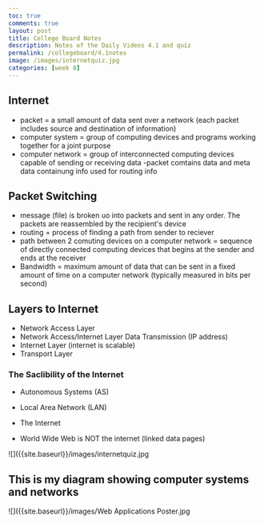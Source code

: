 ```yaml
---
toc: true
comments: true
layout: post
title: College Board Notes
description: Notes of the Daily Videos 4.1 and quiz
permalink: /collegeboard/4.1notes
image: /images/internetquiz.jpg
categories: [week 8]
---
```


## Internet
- packet = a small amount of data sent over a network (each packet includes source and destination of information)
- computer system = group of computing devices and programs working together for a joint purpose
- computer network = group of interconnected computing devices capable of sending or receiving data
-packet comtains data and meta data containung info used for routing info

## Packet Switching
- message (file) is broken uo into packets and sent in any order. The packets are reassembled by the recipient's device
- routing = process of finding a path from sender to reciever
- path between 2 comuting devices on a computer network = sequence of directly connected computing devices that begins at the sender and ends at the receiver
- Bandwidth = maximum amount of data that can be sent in a fixed amount of time on a computer network (typically measured in bits per second)

## Layers to Internet
- Network Access Layer
- Network Access/Internet Layer Data Transmission (IP address)
- Internet Layer (internet is scalable)
- Transport Layer

### The Saclibility of the Internet
- Autonomous Systems (AS) 
- Local Area Network (LAN)
- The Internet


- World Wide Web is NOT the internet (linked data pages)

![]({{site.baseurl}}/images/internetquiz.jpg

## This is my diagram showing computer systems and networks
![]({{site.baseurl}}/images/Web Applications Poster.jpg